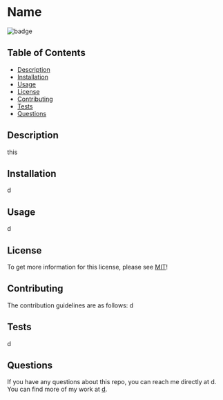# Name

  ![badge](https://img.shields.io/badge/License-MIT-yellow.svg)

  ## Table of Contents

  - [Description](#description)
  - [Installation](#installation)
  - [Usage](#usage)
  - [License](#license)
  - [Contributing](#contributing)
  - [Tests](#test)
  - [Questions](#question)

  ## Description

  this

  ## Installation

  d

  ## Usage

  d
  
  ## License
To get more information for this license, please see [MIT](https://opensource.org/licenses/MIT)!

  ## Contributing

  The contribution guidelines are as follows:
  d
  
  ## Tests

  d
  
  ## Questions

  If you have any questions about this repo, you can reach me directly at d. You can find more of my work at [d](https://github.com/d). 
